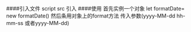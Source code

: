 ####引入文件
script src 引入
####使用
首先实例一个对象
let formatDate= new formatDate()
然后条用对象上的format方法 传入参数(yyyy-MM-dd hh-mm-ss 或者yyyy-MM-dd)
